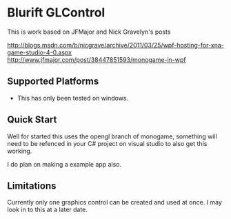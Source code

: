 # Blurift GLControl

This is work based on JFMajor and Nick Gravelyn's posts

http://blogs.msdn.com/b/nicgrave/archive/2011/03/25/wpf-hosting-for-xna-game-studio-4-0.aspx
http://www.jfmajor.com/post/38447851593/monogame-in-wpf

## Supported Platforms

* This has only been tested on windows.

## Quick Start

Well for started this uses the opengl branch of monogame, something will need to be refenced in your C# project on visual studio to also get this working.

I do plan on making a example app also.

## Limitations

Currently only one graphics control can be created and used at once. I may look in to this at a later date.
